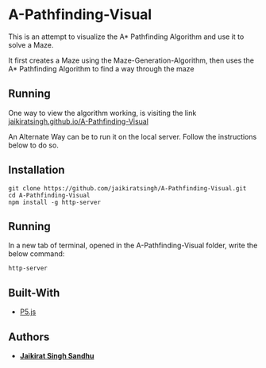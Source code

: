 # A-Pathfinding-Visual
This is an attempt to visualize the A* Pathfinding Algorithm and use it to solve a Maze.

It first creates a Maze using the Maze-Generation-Algorithm, then uses the A* Pathfinding Algorithm to find a way through the maze

## Running
One way to view the algorithm working, is visiting the link [jaikiratsingh.github.io/A-Pathfinding-Visual](jaikiratsingh.github.io/A-Pathfinding-Visual)

An Alternate Way can be to run it on the local server. Follow the instructions below to do so.
## Installation
```
git clone https://github.com/jaikiratsingh/A-Pathfinding-Visual.git
cd A-Pathfinding-Visual
npm install -g http-server
```

## Running
In a new tab of terminal, opened in the A-Pathfinding-Visual folder, write the below command:
```
http-server
```
## Built-With
* [P5.js](https://p5js.org/)

## Authors
* [**Jaikirat Singh Sandhu**](https://github.com/jaikiratsingh/)

